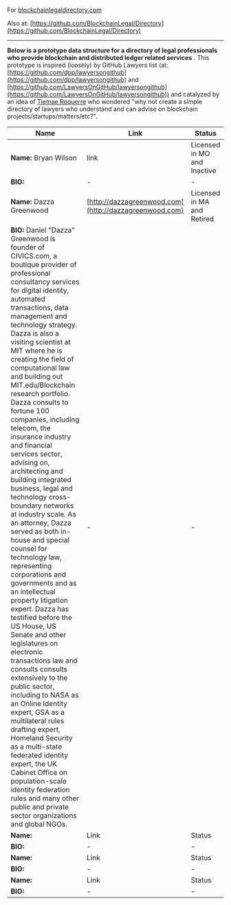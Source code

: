 For [blockchainlegaldirectory.com](http://blockchainlegaldirectory.com)

Also at: [https://github.com/BlockchainLegal/Directory](https://github.com/BlockchainLegal/Directory)

------------------

**Below is a prototype data structure for a directory of legal professionals who provide blockchain and distributed ledger related services** . This prototype is inspired (loosely) by GitHub Lawyers list (at: [https://github.com/dpp/lawyersongithub](https://github.com/dpp/lawyersongithub) and [https://github.com/LawyersOnGitHub/lawyersongithub](https://github.com/LawyersOnGitHub/lawyersongithub)) and catalyzed by an idea of [Tiemae Roquerre](https://www.linkedin.com/in/tiemae-roquerre-229ba294) who wondered "why not create a simple directory of lawyers who understand and can advise on blockchain projects/startups/matters/etc?".

| Name | Link | Status |
| --- | --- | --- | 
| **Name:** Bryan Wilson | link | Licensed in MO and Inactive | 
| **BIO:** | - | - |
| **Name:** Dazza Greenwood | [http://dazzagreenwood.com](http://dazzagreenwood.com) | Licensed in MA and Retired | Blurb |
| **BIO:** Daniel "Dazza" Greenwood is founder of CIVICS.com, a boutique provider of professional consultancy services for digital identity, automated transactions, data management and technology strategy. Dazza is also a visiting scientist at MIT where he is creating the field of computational law and building out MIT.edu/Blockchain research portfolio. Dazza consults to fortune 100 companies, including telecom, the insurance industry and financial services sector, advising on, architecting and building integrated business, legal and technology cross-boundary networks at industry scale. As an attorney, Dazza served as both in-house and special counsel for technology law, representing corporations and governments and as an intellectual property litigation expert. Dazza has testified before the US House, US Senate and other legislatures on electronic transactions law and consults consults extensively to the public sector, including to NASA as an Online Identity expert, GSA as a multilateral rules drafting expert, Homeland Security as a multi-state federated identity expert, the UK Cabinet Office on population-scale identity federation rules and many other public and private sector organizations and global NGOs. | - | - |
| **Name:**  | Link | Status | 
| **BIO:** | - | - |
| **Name:**  | Link | Status | 
| **BIO:** | - | - |
| **Name:**  | Link | Status | 
| **BIO:** | - | - |

